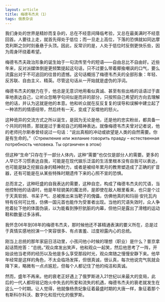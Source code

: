 ```yaml
---
layout: article
title: 梅德韦杰夫（1）
tags: 俄表杂谈
---
```

我们身处的世界是精妙而复杂的，总在不经意间降临考验，又总在最美满时不经意回首。人要往上走，就首先得处于低位；而一旦走上高位，下落的恐惧就如同达摩克利斯之剑时刻垂悬于头顶。因此，反常识的是，人处于低位时反倒更快乐些，因为周身环绕着希望。

梅德韦杰夫政治形象的诞生始于一句流传至今的短语——自由总比不自由好。近些年来，反对派媒体倒是更频繁提起这句话，只不过要么带着揶揄嘲讽的口气，要么流露出对于不可追回的往昔的遗憾。这句话概括了梅德韦杰夫的全部形象：年轻、反苏联、自由主义、精英。尽管这句话从一开始就是虚伪的浮词。

梅德韦杰夫的魅力在于，他总是无意识地用看似真诚、甚至有些出格的话语过于直率地表达自己，让听众忽略字句间似是而非的部分，只按照自己希望的方向去理解他的话，并认为这就是他的本意。他和听众就在反反复复的误导和误解中建立起了一种浓烈的情感纽带，然后终有一天，变成了反噬他的怒火。

这种诡异的交流方式之所以诞生，是因为无论是他，还是他的忠实粉丝，都具备一个共同的特质，那就是过于重视自己的精神表达。就像梅德韦杰夫曾对记者说，他的老师托尔斯泰曾经说过一句话：“说出真相的冲动或欲望是人类的自然需要。你是有生命的。”（Стремление или желание говорить правду – естественная потребность человека. Ты органичен в этом）

但这种“生命”只存在于一部分人体内，这种“需要”也仅仅是部分人的需要。更多的人早已不习惯表达自我，可能是在现代娱乐泛滥的生活里根本没有自我可以表达，也可能是缺乏挖掘自身的精神耐力，或者是被经年累月的教育塑造成了正确的扩音器，还有可能是在从某些特殊时期遗传下来的心照不宣的恐惧。

总而言之，这种旺盛的自我表达的需要，这种自恋，构成了梅德韦杰夫的咒语，当他控制他的话语时，他是年轻貌美的魔法师，是即使在敌人眼里看来，也只是个过于天真软弱、书呆子气、总被推出来当靶子的傀儡，仿佛他真的和玛丽·安托瓦内特有任何可比性，仿佛一国元首也能作为受害者出现。当他的咒语失效时，众人争抢着扯下他的体面伪装，以为能看到狰狞肮脏的内幕，但他只是露出了滑稽的运动鞋和数量过多泳裤。

我怀念06年到08年的梅德韦杰夫，那时候他还不甚精通表演的要义所在，总是过于真情实感地扮演一个笑容很多、有点害羞、过度袒露内心的总统。

刚当上总统的那年家庭日活动里，小孩问他小时候的理想（职业）是什么？普京拿起话筒抢答：“总统。”观众席发出笑声，他和观众一起笑，然后他思考了一阵，开始谈他当老师的经历以及他是多么享受那段时光，观众席随之慢慢安静下来。他早年经常是这样的角色，不太会临场发挥，但很真诚，很认真，每次他说完气氛就会降下来，略微有一点点尴尬，但每个人都记住了他的纯洁和真诚。

然而，盛年不再来。他的衰老正好遇上了俄罗斯进入21世纪以来最大的变局，此后的一代人都将铭记炮火中失去的所爱和流失的机遇，梅德韦杰夫的衰老就发生在这么一个时期。让人觉得，他就像杨贵妃象征着最盛时期的大唐一样，象征着那个有斯科尔科沃、数字化和现代化的俄罗斯。



